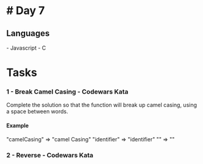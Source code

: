 <h1># Day 7</h1>

<h2>Languages</h2>
<div>
- Javascript
- C
</div>


<h1> Tasks </h1>
<h3>1 - Break Camel Casing - Codewars Kata</h3>
Complete the solution so that the function will break up camel casing, using a space between words.

<div> <h4>Example</h4>
"camelCasing"  =>  "camel Casing"
"identifier"   =>  "identifier"
""             =>  ""
</div>

<h3>2 - Reverse - Codewars Kata</h3>
